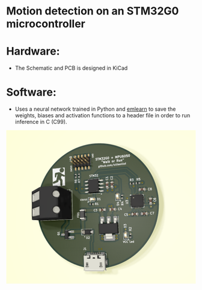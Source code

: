 # Motion detection on an STM32G0 microcontroller

# Hardware: 
  - The Schematic and PCB is designed in KiCad

# Software:
- Uses a neural network trained in Python and [emlearn](https://github.com/emlearn/emlearn) to save the weights, biases and activation functions to a header file in order to run inference in C (C99).

![3D View](https://github.com/ollieelliot/STM32G0-WalkRunNN/blob/main/Documentation%2C%20Photos%2C%20etc./STM32G0_MPU6050_Rounded_3D.png)


